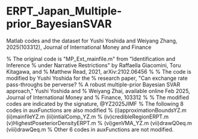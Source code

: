 # ERPT_Japan_Multiple-prior_BayesianSVAR
Matlab codes and the dataset for Yushi Yoshida and Weiyang Zhang, 2025(103312), Journal of International Money and Finance

% The original code is "MP_Ext_mainfile.m" from "Identification and Inference
% under Narrative Restrictions" by Raffaella Giacomini, Toru Kitagawa, and
% Matthew Read, 2021, arXiv:2102.06456
% 
% The code is modified by Yushi Yoshida for the
% research paper, "Can exchange rate pass-throughs be perverse? 
% A robust multiple-prior Bayesian SVAR approach," Yushi Yoshida and
% Weiyang Zhai, available online Feb 2025, Journal of International Money and
% Finance, 103312
%
% The modified codes are indicated by the signature, @YZ2025JIMF
% The following 8 codes in auxFunctions are also modified
% (i)approximationBoundsYZ.m (ii)mainfileYZ.m (iii)intialComp_YZ.m
% (iv)credibleRegionERPT.m (v)HighestPoseteriorDensityERPT.m
% (vi)genVMA_YZ.m (vii)drawQ0eq.m (viii)drawQeq.m
% Other 6 codes in auxFunctions are not modified.
